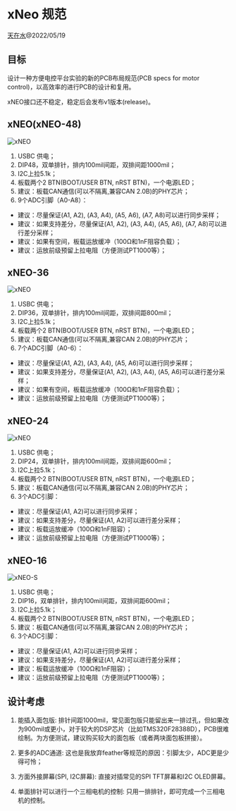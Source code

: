 # xNeo 规范

[天在水](heguolin@mail.iee.ac.cn)@2022/05/19

## 目标

设计一种方便电控平台实验的新的PCB布局规范(PCB specs for motor control)，以高效率的进行PCB的设计和复用。

xNEO接口还不稳定，稳定后会发布v1版本(release)。

## xNEO(xNEO-48)

![xNEO](./images/xNEO-48.png)

1. USBC 供电；
2. DIP48，双单排针，排内100mil间距，双排间距1000mil；
3. I2C上拉5.1k；
4. 板载两个2 BTN(BOOT/USER BTN, nRST BTN)，一个电源LED；
5. 建议：板载CAN通信(可以不隔离,兼容CAN 2.0B)的PHY芯片；
6. 9个ADC引脚（A0-A8）：
  - 建议：尽量保证(A1, A2), (A3, A4), (A5, A6), (A7, A8)可以进行同步采样；
  - 建议：如果支持差分，尽量保证(A1, A2), (A3, A4), (A5, A6), (A7, A8)可以进行差分采样；
  - 建议：如果有空间，板载运放缓冲（100Ω和1nF阻容负载）；
  - 建议：运放前级预留上拉电阻（方便测试PT1000等）；

## xNEO-36

![xNEO](./images/xNEO-36.png)

1. USBC 供电；
2. DIP36，双单排针，排内100mil间距，双排间距800mil；
3. I2C上拉5.1k；
4. 板载两个2 BTN(BOOT/USER BTN, nRST BTN)，一个电源LED；
5. 建议：板载CAN通信(可以不隔离,兼容CAN 2.0B)的PHY芯片；
6. 7个ADC引脚（A0-6）：
  - 建议：尽量保证(A1, A2), (A3, A4), (A5, A6)可以进行同步采样；
  - 建议：如果支持差分，尽量保证(A1, A2), (A3, A4), (A5, A6)可以进行差分采样；
  - 建议：如果有空间，板载运放缓冲（100Ω和1nF阻容负载）；
  - 建议：运放前级预留上拉电阻（方便测试PT1000等）；

## xNEO-24

![xNEO](./images/xNEO-24.png)

1. USBC 供电；
2. DIP24，双单排针，排内100mil间距，双排间距600mil；
3. I2C上拉5.1k；
4. 板载两个2 BTN(BOOT/USER BTN, nRST BTN)，一个电源LED；
5. 建议：板载CAN通信(可以不隔离,兼容CAN 2.0B)的PHY芯片；
6. 3个ADC引脚：
  - 建议：尽量保证(A1, A2)可以进行同步采样；
  - 建议：如果支持差分，尽量保证(A1, A2)可以进行差分采样；
  - 建议：板载运放缓冲（100Ω和1nF阻容）；
  - 建议：运放前级预留上拉电阻（方便测试PT1000等）；

## xNEO-16

![xNEO-S](./images/xNEO-16.png)

1. USBC 供电；
2. DIP16，双单排针，排内100mil间距，双排间距600mil；
3. I2C上拉5.1k；
4. 板载两个2 BTN(BOOT/USER BTN, nRST BTN)，一个电源LED；
5. 建议：板载CAN通信(可以不隔离,兼容CAN 2.0B)的PHY芯片；
6. 3个ADC引脚：
  - 建议：尽量保证(A1, A2)可以进行同步采样；
  - 建议：如果支持差分，尽量保证(A1, A2)可以进行差分采样；
  - 建议：板载运放缓冲（100Ω和1nF阻容）；
  - 建议：运放前级预留上拉电阻（方便测试PT1000等）；

## 设计考虑

1. 能插入面包版:
    排针间距1000mil，常见面包版只能留出来一排过孔，但如果改为900mil或更小，对于较大的DSP芯片（比如TMS320F28388D），PCB很难绘制。为方便测试，建议购买较大的面包板（或者两块面包板拼接）。

2. 更多的ADC通道:
    这也是我放弃feather等规范的原因：引脚太少，ADC更是少得可怜；

3. 方面外接屏幕(SPI, I2C屏幕):
    直接对插常见的SPI TFT屏幕和I2C OLED屏幕。

4. 单面排针可以进行一个三相电机的控制:
    只用一排排针，即可完成一个三相电机的控制。
